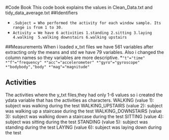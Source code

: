 #Code Book
This code book explains the values in Clean_Data.txt and tidy_data_average.txt
##Identifiers
* `.Subject = Who performed the activity for each window sample. Its range is from 1 to 30.` 
* `Activity = We have 6 activities 1.standing 2.sitting 3.laying 4.walking  5.walking downstairs 6.walking upstairs`

##Measurements
When i loaded x_txt files we have 561 variables after extracting only the means and std we have 79 variables. Also i changed the column names so they variables are more descriptive.
*`"t"="time"
*"f"="frequency"
*"acc"="accelerometer"
*"gyro"="gyroscope"
*"bodybody","body"
*"mag"="magnitude" `

## Activities
The activities where the y_txt files,they had only 1-6  values so i created the ydata variable that has the activities as characters.
WALKING (value 1): subject was walking during the test
WALKING_UPSTAIRS (value 2): subject was walking up a staircase during the test
WALKING_DOWNSTAIRS (value 3): subject was walking down a staircase during the test
SITTING (value 4): subject was sitting during the test
STANDING (value 5): subject was standing during the test
LAYING (value 6): subject was laying down during the test
